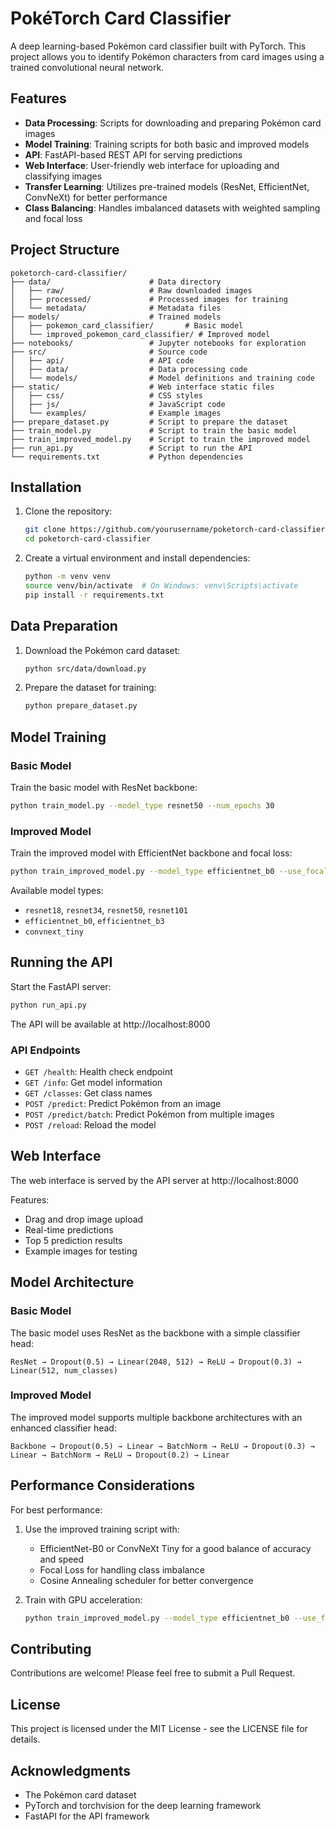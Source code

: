 # PokéTorch Card Classifier

A deep learning-based Pokémon card classifier built with PyTorch. This project allows you to identify Pokémon characters from card images using a trained convolutional neural network.

## Features

- **Data Processing**: Scripts for downloading and preparing Pokémon card images
- **Model Training**: Training scripts for both basic and improved models
- **API**: FastAPI-based REST API for serving predictions
- **Web Interface**: User-friendly web interface for uploading and classifying images
- **Transfer Learning**: Utilizes pre-trained models (ResNet, EfficientNet, ConvNeXt) for better performance
- **Class Balancing**: Handles imbalanced datasets with weighted sampling and focal loss

## Project Structure

```
poketorch-card-classifier/
├── data/                      # Data directory
│   ├── raw/                   # Raw downloaded images
│   ├── processed/             # Processed images for training
│   └── metadata/              # Metadata files
├── models/                    # Trained models
│   ├── pokemon_card_classifier/       # Basic model
│   └── improved_pokemon_card_classifier/ # Improved model
├── notebooks/                 # Jupyter notebooks for exploration
├── src/                       # Source code
│   ├── api/                   # API code
│   ├── data/                  # Data processing code
│   └── models/                # Model definitions and training code
├── static/                    # Web interface static files
│   ├── css/                   # CSS styles
│   ├── js/                    # JavaScript code
│   └── examples/              # Example images
├── prepare_dataset.py         # Script to prepare the dataset
├── train_model.py             # Script to train the basic model
├── train_improved_model.py    # Script to train the improved model
├── run_api.py                 # Script to run the API
└── requirements.txt           # Python dependencies
```

## Installation

1. Clone the repository:

   ```bash
   git clone https://github.com/yourusername/poketorch-card-classifier.git
   cd poketorch-card-classifier
   ```

2. Create a virtual environment and install dependencies:
   ```bash
   python -m venv venv
   source venv/bin/activate  # On Windows: venv\Scripts\activate
   pip install -r requirements.txt
   ```

## Data Preparation

1. Download the Pokémon card dataset:

   ```bash
   python src/data/download.py
   ```

2. Prepare the dataset for training:
   ```bash
   python prepare_dataset.py
   ```

## Model Training

### Basic Model

Train the basic model with ResNet backbone:

```bash
python train_model.py --model_type resnet50 --num_epochs 30
```

### Improved Model

Train the improved model with EfficientNet backbone and focal loss:

```bash
python train_improved_model.py --model_type efficientnet_b0 --use_focal_loss --num_epochs 50
```

Available model types:

- `resnet18`, `resnet34`, `resnet50`, `resnet101`
- `efficientnet_b0`, `efficientnet_b3`
- `convnext_tiny`

## Running the API

Start the FastAPI server:

```bash
python run_api.py
```

The API will be available at http://localhost:8000

### API Endpoints

- `GET /health`: Health check endpoint
- `GET /info`: Get model information
- `GET /classes`: Get class names
- `POST /predict`: Predict Pokémon from an image
- `POST /predict/batch`: Predict Pokémon from multiple images
- `POST /reload`: Reload the model

## Web Interface

The web interface is served by the API server at http://localhost:8000

Features:

- Drag and drop image upload
- Real-time predictions
- Top 5 prediction results
- Example images for testing

## Model Architecture

### Basic Model

The basic model uses ResNet as the backbone with a simple classifier head:

```
ResNet → Dropout(0.5) → Linear(2048, 512) → ReLU → Dropout(0.3) → Linear(512, num_classes)
```

### Improved Model

The improved model supports multiple backbone architectures with an enhanced classifier head:

```
Backbone → Dropout(0.5) → Linear → BatchNorm → ReLU → Dropout(0.3) → Linear → BatchNorm → ReLU → Dropout(0.2) → Linear
```

## Performance Considerations

For best performance:

1. Use the improved training script with:

   - EfficientNet-B0 or ConvNeXt Tiny for a good balance of accuracy and speed
   - Focal Loss for handling class imbalance
   - Cosine Annealing scheduler for better convergence

2. Train with GPU acceleration:
   ```bash
   python train_improved_model.py --model_type efficientnet_b0 --use_focal_loss --use_gpu
   ```

## Contributing

Contributions are welcome! Please feel free to submit a Pull Request.

## License

This project is licensed under the MIT License - see the LICENSE file for details.

## Acknowledgments

- The Pokémon card dataset
- PyTorch and torchvision for the deep learning framework
- FastAPI for the API framework
